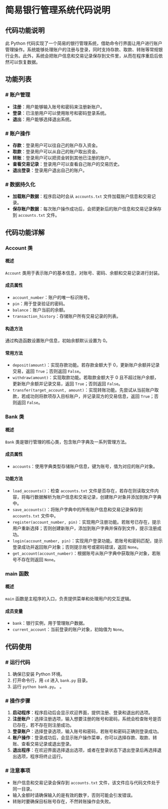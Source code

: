 # 简易银行管理系统代码说明

## 代码功能说明
此 Python 代码实现了一个简易的银行管理系统，借助命令行界面让用户进行账户管理操作。系统能够处理账户的注册与登录，同时支持存款、取款、转账等常规银行业务。此外，系统会把账户信息和交易记录保存到文件里，从而在程序重启后依然可以恢复数据。

## 功能列表
### # 账户管理
- **注册**：用户能够输入账号和密码来注册新账户。
- **登录**：已注册用户可以使用账号和密码登录系统。
- **退出**：用户能够选择退出系统。

### # 账户操作
- **存款**：登录用户可以往自己的账户存入资金。
- **取款**：登录用户可以从自己的账户取出资金。
- **转账**：登录用户可以把资金转到其他已注册的账户。
- **查看交易记录**：登录用户可以查看自己账户的交易历史。
-  **退出登录**：登录用户退出自己的账户。

### # 数据持久化
- **加载账户数据**：程序启动时会从 `accounts.txt` 文件加载账户信息和交易记录。
- **保存账户数据**：每次账户操作成功后，会把更新后的账户信息和交易记录保存到 `accounts.txt` 文件。

## 代码功能详解
### Account 类
#### 概述
`Account` 类用于表示账户的基本信息，对账号、密码、余额和交易记录进行封装。

#### 成员属性
- `account_number`：账户的唯一标识账号。
- `pin`：用于登录验证的密码。
- `balance`：账户当前的余额。
- `transaction_history`：存储账户所有交易记录的列表。

#### 构造方法
通过构造函数设置账户信息，初始余额默认设置为 0。

#### 常用方法
- `deposit(amount)`：实现存款功能。若存款金额大于 0，更新账户余额并记录交易，返回 `True`；否则返回 `False`。
- `withdraw(amount)`：实现取款功能。若取款金额大于 0 且不超过账户余额，更新账户余额并记录交易，返回 `True`；否则返回 `False`。
- `transfer(target_account, amount)`：实现转账功能。先尝试从当前账户取款，若成功则将款项存入目标账户，并记录双方的交易信息，返回 `True`；否则返回 `False`。

### Bank 类
#### 概述
`Bank` 类是银行管理的核心类，包含账户字典及一系列管理方法。

#### 成员属性
- `accounts`：使用字典类型存储账户信息，键为账号，值为对应的账户对象。

#### 功能方法
- `load_accounts()`：检查 `accounts.txt` 文件是否存在，若存在则读取文件内容，将每行数据解析为账户信息和交易记录，创建账户对象并添加到账户字典中。
- `save_accounts()`：将账户字典中的所有账户信息和交易记录保存到 `accounts.txt` 文件中。
- `register(account_number, pin)`：实现用户注册功能。若账号已存在，提示用户重新选择；否则创建新账户，添加到账户字典并保存到文件，提示注册成功。
- `login(account_number, pin)`：实现用户登录功能。若账号和密码匹配，提示登录成功并返回账户对象；否则提示账号或密码错误，返回 `None`。
- `get_account(account_number)`：根据账号从账户字典中获取账户对象，若账号不存在则返回 `None`。

### main 函数
#### 概述
`main` 函数是主程序的入口，负责提供菜单和处理用户的交互逻辑。

#### 成员变量
- `bank`：银行实例，用于管理账户数据。
- `current_account`：当前登录的账户对象，初始值为 `None`。

## 代码使用
### # 运行代码
1. 确保已安装 Python 环境。
2. 打开命令行，用 `cd` 进入 `bank.py` 目录。
3. 运行 `python bank.py`。 。

### # 操作步骤
1. **启动程序**：程序启动后会显示欢迎界面，提供注册、登录和退出的选项。
2. **注册账户**：选择注册选项，输入想要注册的账号和密码，系统会检查账号是否已存在，若不存在则注册成功。
3. **登录账户**：选择登录选项，输入账号和密码，若账号和密码正确则登录成功。
4. **账户操作**：登录成功后，会显示账户操作菜单，你可以选择存款、取款、转账、查看交易记录或退出登录。
5. **退出程序**：在欢迎界面选择退出选项，或者在登录状态下退出登录后再选择退出选项，程序将终止运行。

### # 注意事项
- 账户信息和交易记录会保存到 `accounts.txt` 文件，该文件应与代码文件处于同一目录。
- 输入金额时请确保输入的是有效的数字，否则可能会引发错误。
- 转账时要确保目标账号存在，不然转账操作会失败。 
